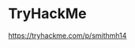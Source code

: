 # TryHackMe

<script>src="https://tryhackme.com/badge/734999"></script>

https://tryhackme.com/p/smithmh14
